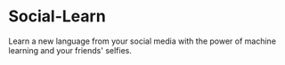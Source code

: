 # Social-Learn

Learn a new language from your social media with the power of machine learning and your friends' selfies.
